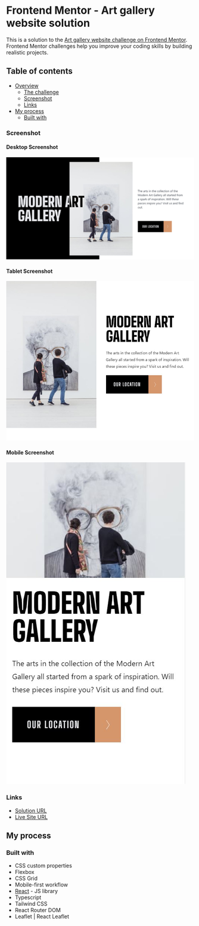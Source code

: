 # Frontend Mentor - Art gallery website solution

This is a solution to the [Art gallery website challenge on Frontend Mentor](https://www.frontendmentor.io/challenges/art-gallery-website-yVdrZlxyA). Frontend Mentor challenges help you improve your coding skills by building realistic projects. 

## Table of contents

- [Overview](#overview)
  - [The challenge](#the-challenge)
  - [Screenshot](#screenshot)
  - [Links](#links)
- [My process](#my-process)
  - [Built with](#built-with)

### Screenshot

#### Desktop Screenshot
![](./screenshot_dt.jpg)

#### Tablet Screenshot
![](./screenshot_tl.jpg)

#### Mobile Screenshot
![](./screenshot_mo.jpg)

### Links

- [Solution URL](https://github.com/mriyaz/art-gallery-website-challenge)
- [Live Site URL](https://art-gallery-website-challenge.vercel.app/)


## My process

### Built with

- CSS custom properties
- Flexbox
- CSS Grid
- Mobile-first workflow
- [React](https://reactjs.org/) - JS library
- Typescript
- Tailwind CSS
- React Router DOM
- Leaflet | React Leaflet
